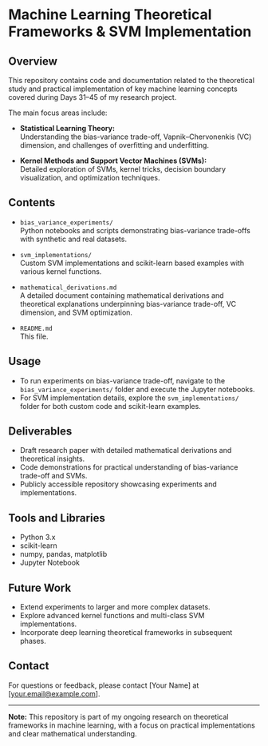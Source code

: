 # Machine Learning Theoretical Frameworks & SVM Implementation

## Overview

This repository contains code and documentation related to the theoretical study and practical implementation of key machine learning concepts covered during Days 31–45 of my research project.

The main focus areas include:

- **Statistical Learning Theory:**  
  Understanding the bias-variance trade-off, Vapnik–Chervonenkis (VC) dimension, and challenges of overfitting and underfitting.

- **Kernel Methods and Support Vector Machines (SVMs):**  
  Detailed exploration of SVMs, kernel tricks, decision boundary visualization, and optimization techniques.

## Contents

- `bias_variance_experiments/`  
  Python notebooks and scripts demonstrating bias-variance trade-offs with synthetic and real datasets.

- `svm_implementations/`  
  Custom SVM implementations and scikit-learn based examples with various kernel functions.

- `mathematical_derivations.md`  
  A detailed document containing mathematical derivations and theoretical explanations underpinning bias-variance trade-off, VC dimension, and SVM optimization.

- `README.md`  
  This file.

## Usage

- To run experiments on bias-variance trade-off, navigate to the `bias_variance_experiments/` folder and execute the Jupyter notebooks.  
- For SVM implementation details, explore the `svm_implementations/` folder for both custom code and scikit-learn examples.

## Deliverables

- Draft research paper with detailed mathematical derivations and theoretical insights.  
- Code demonstrations for practical understanding of bias-variance trade-off and SVMs.  
- Publicly accessible repository showcasing experiments and implementations.

## Tools and Libraries

- Python 3.x  
- scikit-learn  
- numpy, pandas, matplotlib  
- Jupyter Notebook

## Future Work

- Extend experiments to larger and more complex datasets.  
- Explore advanced kernel functions and multi-class SVM implementations.  
- Incorporate deep learning theoretical frameworks in subsequent phases.

## Contact

For questions or feedback, please contact [Your Name] at [your.email@example.com].

---

**Note:** This repository is part of my ongoing research on theoretical frameworks in machine learning, with a focus on practical implementations and clear mathematical understanding.

